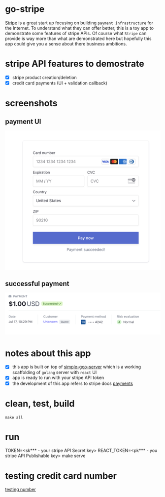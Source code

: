 # go-stripe
[Stripe](https://stripe.com/) is a great start up focusing on building `payment infrastructure` for the Internet. To understand what they can offer better, this is a toy app to demonstrate some features of stripe APIs. Of course what `Stripe` can provide is way more than what are demonstrated here but hopefully this app could give you a sense about there business ambitions.

# stripe API features to demostrate
- [x] stripe product creation/deletion
- [x] credit card payments (UI + validation callback)

# screenshots
## payment UI
![](payments.png)
## successful payment
![](success.png)

# notes about this app
- [x] this app is built on top of [simple-gço-server](https://github.com/uitachi123/simple-go-server) which is a working scaffolding of `golang` server with `react` UI
- [x] app is ready to run with your stripe API token
- [x] the development of this app refers to stripe docs [payments](https://stripe.com/docs/payments)

# clean, test, build
```
make all
```

# run
TOKEN=<sk*** - your stripe API Secret key> REACT_TOKEN=<pk*** - you stripe API Publishable key> make serve

# testing credit card number
[testing number](https://stripe.com/docs/testing#testing-interactively)

